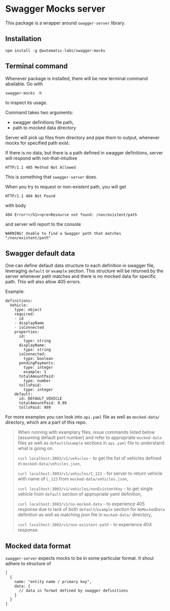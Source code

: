 # Swagger Mocks server

This package is a wrapper around `swagger-server` library. 

## Installation

```
npm install -g @automatic-labs/swagger-mocks
```

## Terminal command

Whenever package is installed, there will be new terminal command abailable. Go with 

```
swagger-mocks -h
```
to inspect its usage.

Command takes two arguments:
 - swagger definitions file path,
 - path to mocked data directory

Server will pick up files from directory and pipe them to output, whenever mocks for specified path exist.

If there is no data, but there is a path defined in swagger definitions, server will respond with not-that-intuitive 

```
HTTP/1.1 405 Method Not Allowed
```

This is something that `swagger-server` does.

When you try to request or non-existent path, you will get

```
HTTP/1.1 404 Not Found
```
with body 

```
404 Error!</h1><pre>Resource not found: /non/existent/path
```

and server will report to the console

```
WARNING! Unable to find a Swagger path that matches "/non/existent/path"
```

## Swagger default data

One can define default data structure to each definition in swagger file, leveraging `default` or `wxample` section. This structure will be returned by the server whenever path matches and there is no mocked data for specific path. This will also allow 405 errors.

Example:

```
definitions:
  Vehicle:
    type: object
    required:
    - id
    - displayName
    - isConnected
    properties:
      id:
        type: string
      displayName:
        type: string
      isConnected:
        type: boolean
      pendingPayments:
        type: integer
        example: 1
      totalAmountPaid:
        type: number
      tollsPaid:
        type: integer
    default:
      id: DEFAULT_VEHICLE
      totalAmountPaid: 9.99
      tollsPaid: 999
```

For more examples you can look into `api.yaml` file as well as `mocked-data/` directory, which are a part of this repo.

> When running with examplary files, issue commands listed below (assuming default port number) and refer to appropriate `mocked-data` files as well as `default`/`example` sections in `api.yaml` file to understand what is going on.
>
> `curl localhost:3003/v1/vehicles` - to get the list of vehicles defined in `mocked-data/vehicles.json`,
>
> `curl localhost:3003/v1/vehicles/C_123` - for server to return vehicle with name of `C_123` from `mocked-data/vehicles.json`,
>
> `curl localhost:3003/v1/vehicles/nonExistentKey` - to get single vehicle from `default` section of appropriate yaml definition,
>
> `curl localhost:3003/v1/no-mocked-data` - to experience 405 response due to lack of both `default`/`example` section for `NoMockedData` definition as well as matching json file in `mocked-data/` directory,
>
> `curl localhost:3003/v1/non-existent-path` - to experience 404 response.

## Mocked data format

`swagger-server` expects mocks to be in some particular format. It shoul adhere to structure of

```
[
  {
    name: "entity name / primary key",
    data: {
      // data in format defined by swagger definitions
    }
  }
]
```
